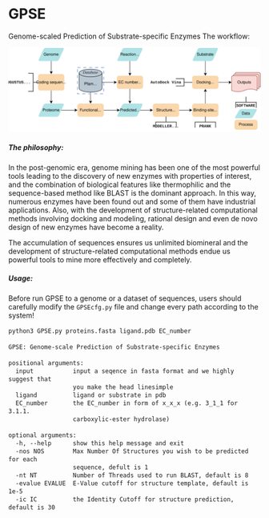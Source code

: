 # GPSE
Genome-scaled Prediction of Substrate-specific Enzymes
The workflow:

![img](/img/GASSER.svg)

##### The philosophy:

In the post-genomic era, genome mining has been one of the most powerful tools leading to the discovery of new enzymes with properties of interest, and the combination of biological features like thermophilic and the sequence-based method like BLAST is the dominant approach. In this way, numerous enzymes have been found out and some of them have industrial applications. Also, with the development of structure-related computational methods involving docking and modeling, rational design and even de novo design of new enzymes have become a reality.

The accumulation of sequences ensures us unlimited biomineral and the development of structure-related computational methods endue us powerful tools to mine more effectively and completely.

##### Usage:  
Before run GPSE to a genome or a dataset of sequences, users should carefully modify the `GPSEcfg.py` file and change every path according to the system!  
```
python3 GPSE.py proteins.fasta ligand.pdb EC_number

GPSE: Genome-scale Prediction of Substrate-specific Enzymes

positional arguments:
  input           input a seqence in fasta format and we highly suggest that
                  you make the head linesimple
  ligand          ligand or substrate in pdb
  EC_number       the EC_number in form of x_x_x (e.g. 3_1_1 for 3.1.1.
                  carboxylic-ester hydrolase)

optional arguments:
  -h, --help      show this help message and exit
  -nos NOS        Max Number Of Structures you wish to be predicted for each
                  sequence, defult is 1
  -nt NT          Number of Threads used to run BLAST, default is 8
  -evalue EVALUE  E-Value cutoff for structure template, default is 1e-5
  -ic IC          the Identity Cutoff for structure prediction, default is 30
```
